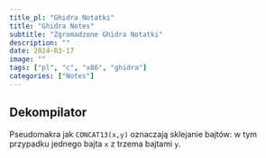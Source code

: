 ```yaml
---
title_pl: "Ghidra Notatki"
title: "Ghidra Notes"
subtitle: "Zgromadzone Ghidra Notatki"
description: ""
date: 2024-03-17
image: ""
tags: ["pl", "c", "x86", "ghidra"]
categories: ["Notes"]
---
```


## Dekompilator

Pseudomakra jak `CONCAT13(x,y)` oznaczają sklejanie  bajtów: w tym przypadku jednego bajta `x` z trzema bajtami `y`.
